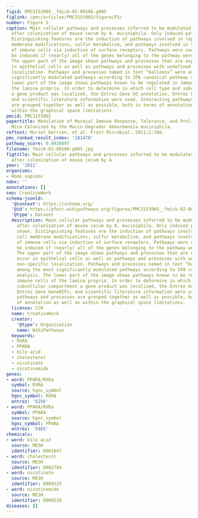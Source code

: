 ```yaml
---
figid: PMC3153965__fmicb-02-00166-g005
figlink: /pmc/articles/PMC3153965/figure/F5/
number: Figure 5
caption: Main cellular pathways and processes inferred to be modulated or activated
  after colonization of mouse cecum by A. muciniphila. Only induced pathways are shown.
  Distinguishing features are the induction of pathways involved in (epithelial) cell
  membrane modifications, sulfur metabolism, and pathways involved in the maturation
  of immune cells via induction of surface receptors. Pathways were considered to
  be induced if (nearly) all of the genes belonging to the pathway were up-regulated.
  The upper part of the image shows pathways and processes that are expected to occur
  in epithelial cells as well as pathways and processes with undefined or non-specific
  localization. Pathways and processes named in text “balloons” were among the most
  significantly modulated pathways according to IPA canonical pathway analysis. The
  lower part of the image shows pathways known to be regulated in immune cells of
  the lamina propria. In order to determine in which cell type and subcellular compartment
  a gene product was localized, the Entrez Gene GO annotation, Entrez Gene GeneRIFs,
  and scientific literature information were used. Interacting pathways and processes
  are grouped together as well as possible, both in terms of annotation as well as
  within the graphical space limitations.
pmcid: PMC3153965
papertitle: Modulation of Mucosal Immune Response, Tolerance, and Proliferation in
  Mice Colonized by the Mucin-Degrader Akkermansia muciniphila.
reftext: Muriel Derrien, et al. Front Microbiol. 2011;2:166.
pmc_ranked_result_index: '181478'
pathway_score: 0.8038997
filename: fmicb-02-00166-g005.jpg
figtitle: Main cellular pathways and processes inferred to be modulated or activated
  after colonization of mouse cecum by A
year: '2011'
organisms:
- Homo sapiens
ndex: ''
annotations: []
seo: CreativeWork
schema-jsonld:
  '@context': https://schema.org/
  '@id': https://pfocr.wikipathways.org/figures/PMC3153965__fmicb-02-00166-g005.html
  '@type': Dataset
  description: Main cellular pathways and processes inferred to be modulated or activated
    after colonization of mouse cecum by A. muciniphila. Only induced pathways are
    shown. Distinguishing features are the induction of pathways involved in (epithelial)
    cell membrane modifications, sulfur metabolism, and pathways involved in the maturation
    of immune cells via induction of surface receptors. Pathways were considered to
    be induced if (nearly) all of the genes belonging to the pathway were up-regulated.
    The upper part of the image shows pathways and processes that are expected to
    occur in epithelial cells as well as pathways and processes with undefined or
    non-specific localization. Pathways and processes named in text “balloons” were
    among the most significantly modulated pathways according to IPA canonical pathway
    analysis. The lower part of the image shows pathways known to be regulated in
    immune cells of the lamina propria. In order to determine in which cell type and
    subcellular compartment a gene product was localized, the Entrez Gene GO annotation,
    Entrez Gene GeneRIFs, and scientific literature information were used. Interacting
    pathways and processes are grouped together as well as possible, both in terms
    of annotation as well as within the graphical space limitations.
  license: CC0
  name: CreativeWork
  creator:
    '@type': Organization
    name: WikiPathways
  keywords:
  - RXRA
  - PPARA
  - bile acid
  - cholesterol
  - nicotinate
  - nicotinamide
genes:
- word: PPARA/RXRa
  symbol: RXRA
  source: hgnc_symbol
  hgnc_symbol: RXRA
  entrez: '6256'
- word: PPARA/RXRa
  symbol: PPARA
  source: hgnc_symbol
  hgnc_symbol: PPARA
  entrez: '5465'
chemicals:
- word: bile acid
  source: MESH
  identifier: D001647
- word: cholesterol
  source: MESH
  identifier: D002784
- word: nicotinate
  source: MESH
  identifier: D009525
- word: nicotinamide
  source: MESH
  identifier: D009536
diseases: []
---
```

